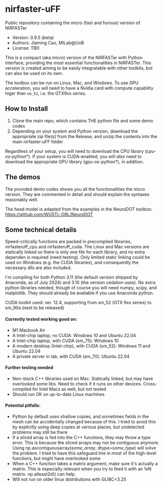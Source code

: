 # nirfaster-uFF

Public repository containing the micro (fast and furious) version of NIRFASTer

- Version: 0.9.5 (beta)
- Authors: Jiaming Cao, MILab@UoB
- License: TBD

This is a compact (aka micro) version of the NIRFASTer with Python interface, providing the most essential functionalities in NIRFASTer. This version is created aiming to be easily integratable with other toolkits, but can also be used on its own.

The toolbox can be run on Linux, Mac, and Windows. To use GPU acceleration, you will need to have a Nvidia card with compute capability higer than `sm_52`, i.e. the GTX9xx series.

## How to Install

1. Clone the main repo, which contains THE python file and some demo codes
2. Depending on your system and Python version, download the appropriate zip file(s) from the Release, and unzip the contents into the main nirfaster-uFF folder

Regardless of your setup, you will need to download the CPU library (cpu-*os*-python*). If your system is CUDA-enabled, you will *also* need to download the appropriate GPU library (gpu-*os*-python*), in addition.

## The demos

The provided demo codes shows you all the functionalities the micro version. They are commented in detail and should explain the syntaxes reasonably well.

The head model is adapted from the examples in the NeuroDOT toolbox: https://github.com/WUSTL-ORL/NeuroDOT

## Some technical details

Speed-critically functions are packed in precompiled libraries, nirfasteruff_cpu and nirfasteruff_cuda. The Linux and Mac versions are statically linked so there is only one file for each library, and no extra dependen is required (need testing). Only limited static linking could be used on Windows (e.g. the CUDA libraries), and consequently the necessary dlls are also included.

I'm compiling for both Python 3.11 (the default version shipped by Anaconda, as of July 2024) and 3.10 (the version cedalion uses). No extra python libraries needed, though of course you will need numpy, scipy, and matplotlib. They should already be available if you use Anaconda python. 

CUDA toolkit used: ver. 12.4, supporting from sm_52 (GTX 9xx series) to sm_90a (next to be released)

#### Currently tested working good on:

- M1 Macbook Air
- A Intel-chip laptop, no CUDA: Windows 10 and Ubuntu 22.04
- A Intel-chip laptop, with CUDA (sm_75): Windows 10
- A modern desktop (Intel-chip), with CUDA (sm_52): Windows 11 and Ubuntu 22.04
- A private server in lab, with CUDA (sm_70): Ubuntu 22.04

#### Further testing needed

- Non-stock C++ libraries used on Mac. Statically linked, but may have overlooked some libs. Need to check if it runs on other devices. Cross-compiled for Intel Macs as well, but not tested
- Should run OK on up-to-date Linux machines

#### Potential pitfalls:

- Python by default uses shallow copies, and sometimes fields in the mesh can be accidentally changed because of this. I tried to avoid this by explicitly using deep copies at various places, but undetected problems may still be there
- If a sliced array is fed into the C++ functions, they may throw a type error. This is because the sliced arrays may not be contiguous anymore. Using np.ascontiguousarray(*some_array*, dtype=*some_type*) will solve the problem. I tried to have this safeguard line in most of the high-level functions, but might have overlooked some
- When a C++ function takes a matrix argument, make sure it's actually a matrix. This is especially relevant when you try to feed it with an 1xN matrix. np.atleast2d() can help.
- Will not run on older linux distributions with GLIBC<3.25
